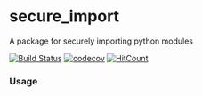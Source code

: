 # secure_import
A package for securely importing python modules

[![Build Status](https://travis-ci.com/rsimari/secure_import.svg?branch=master)](https://travis-ci.org/rsimari/secure_import)
[![codecov](https://codecov.io/gh/rsimari/secure_import/branch/master/graph/badge.svg)](https://codecov.io/gh/rsimari/secure_import)
[![HitCount](http://hits.dwyl.com/rsimari/secure_import.svg)](http://hits.dwyl.com/rsimari/secure_import)

### Usage


